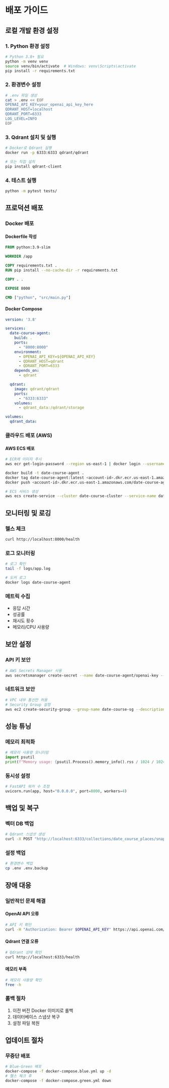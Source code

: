 # 배포 가이드

## 로컬 개발 환경 설정

### 1. Python 환경 설정
```bash
# Python 3.8+ 필요
python -m venv venv
source venv/bin/activate  # Windows: venv\Scripts\activate
pip install -r requirements.txt
```

### 2. 환경변수 설정
```bash
# .env 파일 생성
cat > .env << EOF
OPENAI_API_KEY=your_openai_api_key_here
QDRANT_HOST=localhost
QDRANT_PORT=6333
LOG_LEVEL=INFO
EOF
```

### 3. Qdrant 설치 및 실행
```bash
# Docker로 Qdrant 실행
docker run -p 6333:6333 qdrant/qdrant

# 또는 직접 설치
pip install qdrant-client
```

### 4. 테스트 실행
```bash
python -m pytest tests/
```

## 프로덕션 배포

### Docker 배포

#### Dockerfile 작성
```dockerfile
FROM python:3.9-slim

WORKDIR /app

COPY requirements.txt .
RUN pip install --no-cache-dir -r requirements.txt

COPY . .

EXPOSE 8000

CMD ["python", "src/main.py"]
```

#### Docker Compose
```yaml
version: '3.8'

services:
  date-course-agent:
    build: .
    ports:
      - "8000:8000"
    environment:
      - OPENAI_API_KEY=${OPENAI_API_KEY}
      - QDRANT_HOST=qdrant
      - QDRANT_PORT=6333
    depends_on:
      - qdrant

  qdrant:
    image: qdrant/qdrant
    ports:
      - "6333:6333"
    volumes:
      - qdrant_data:/qdrant/storage

volumes:
  qdrant_data:
```

### 클라우드 배포 (AWS)

#### AWS ECS 배포
```bash
# ECR에 이미지 푸시
aws ecr get-login-password --region us-east-1 | docker login --username AWS --password-stdin <account-id>.dkr.ecr.us-east-1.amazonaws.com

docker build -t date-course-agent .
docker tag date-course-agent:latest <account-id>.dkr.ecr.us-east-1.amazonaws.com/date-course-agent:latest
docker push <account-id>.dkr.ecr.us-east-1.amazonaws.com/date-course-agent:latest

# ECS 서비스 생성
aws ecs create-service --cluster date-course-cluster --service-name date-course-agent --task-definition date-course-agent:1 --desired-count 2
```

## 모니터링 및 로깅

### 헬스 체크
```bash
curl http://localhost:8000/health
```

### 로그 모니터링
```bash
# 로그 확인
tail -f logs/app.log

# 도커 로그
docker logs date-course-agent
```

### 메트릭 수집
- 응답 시간
- 성공률
- 재시도 횟수
- 메모리/CPU 사용량

## 보안 설정

### API 키 보안
```bash
# AWS Secrets Manager 사용
aws secretsmanager create-secret --name date-course-agent/openai-key --secret-string '{"OPENAI_API_KEY":"your-key"}'
```

### 네트워크 보안
```bash
# VPC 내부 통신만 허용
# Security Group 설정
aws ec2 create-security-group --group-name date-course-sg --description "Date Course Agent Security Group"
```

## 성능 튜닝

### 메모리 최적화
```python
# 메모리 사용량 모니터링
import psutil
print(f"Memory usage: {psutil.Process().memory_info().rss / 1024 / 1024:.2f} MB")
```

### 동시성 설정
```python
# FastAPI 워커 수 조정
uvicorn.run(app, host="0.0.0.0", port=8000, workers=4)
```

## 백업 및 복구

### 벡터 DB 백업
```bash
# Qdrant 스냅샷 생성
curl -X POST "http://localhost:6333/collections/date_course_places/snapshots"
```

### 설정 백업
```bash
# 환경변수 백업
cp .env .env.backup
```

## 장애 대응

### 일반적인 문제 해결

#### OpenAI API 오류
```bash
# API 키 확인
curl -H "Authorization: Bearer $OPENAI_API_KEY" https://api.openai.com/v1/models
```

#### Qdrant 연결 오류
```bash
# Qdrant 상태 확인
curl http://localhost:6333/health
```

#### 메모리 부족
```bash
# 메모리 사용량 확인
free -h
```

### 롤백 절차
1. 이전 버전 Docker 이미지로 롤백
2. 데이터베이스 스냅샷 복구
3. 설정 파일 복원

## 업데이트 절차

### 무중단 배포
```bash
# Blue-Green 배포
docker-compose -f docker-compose.blue.yml up -d
# 헬스 체크 후
docker-compose -f docker-compose.green.yml down
```

